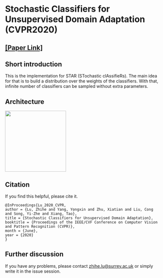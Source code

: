 # Stochastic Classifiers for Unsupervised Domain Adaptation (CVPR2020)

## [[Paper Link]](https://openaccess.thecvf.com/content_CVPR_2020/papers/Lu_Stochastic_Classifiers_for_Unsupervised_Domain_Adaptation_CVPR_2020_paper.pdf)

## Short introduction

This is the implementation for STAR (STochastic clAssifieRs). The main idea for that is to build a distribution over the weights of the classifiers. With that, infinite number of classifiers can be sampled without extra parameters.

## Architecture
<a href="url"><img src="https://github.com/zhiheLu/STAR_Stochastic_Classifiers_for_UDA/tree/master/digit_signal_classification/doc/architecture_small.png" align="center" height="200" width="200" ></a>

## Citation

If you find this helpful, please cite it.

```
@InProceedings{Lu_2020_CVPR,
author = {Lu, Zhihe and Yang, Yongxin and Zhu, Xiatian and Liu, Cong and Song, Yi-Zhe and Xiang, Tao},
title = {Stochastic Classifiers for Unsupervised Domain Adaptation},
booktitle = {Proceedings of the IEEE/CVF Conference on Computer Vision and Pattern Recognition (CVPR)},
month = {June},
year = {2020}
}
```

## Further discussion

If you have any problems, please contact zhihe.lu@surrey.ac.uk or simply write it in the issue session.